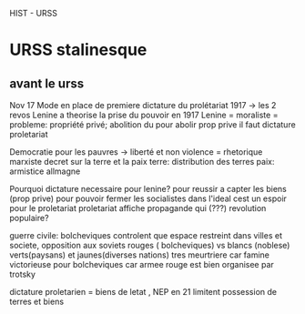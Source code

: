 HIST - URSS

# URSS stalinesque
## avant le urss
Nov 17  Mode en place de premiere dictature du prolétariat
1917 -> les 2 revos
Lenine a theorise la prise du pouvoir en 1917
Lenine = moraliste = probleme: propriété privé; abolition du 
pour abolir prop prive il faut dictature proletariat

Democratie pour les pauvres ->
liberté et non violence = rhetorique marxiste
decret sur la terre et la paix
    terre: distribution des terres
    paix: armistice allmagne

Pourquoi dictature necessaire pour lenine?
    pour reussir a capter les biens (prop prive)
    pour pouvoir fermer les socialistes
dans l'ideal cest un espoir pour le proletariat
proletariat affiche propagande
qui (???)
revolution populaire?

guerre civile:
    bolcheviques controlent que espace restreint dans villes et societe, opposition aux soviets
    rouges ( bolcheviques) vs blancs (noblese) verts(paysans) et jaunes(diverses nations)
    tres meurtriere car famine
    victorieuse pour bolcheviques car armee rouge est bien organisee par trotsky

dictature proletarien = biens de letat , NEP en 21 limitent possession de terres et biens

    